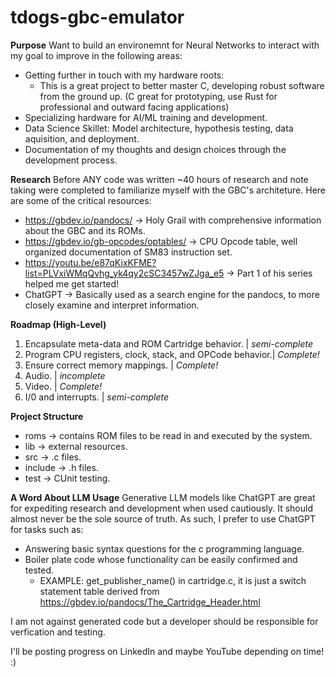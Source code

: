# tdogs-gbc-emulator
**Purpose**
Want to build an environemnt for Neural Networks to interact with my goal to improve in the following areas:
  * Getting further in touch with my hardware roots:
    * This is a great project to better master C, developing robust software from the ground up. (C great for prototyping, use Rust for professional and outward facing applications)
  * Specializing hardware for AI/ML training and development.
  * Data Science Skillet: Model architecture, hypothesis testing, data aquisition, and deployment.
  * Documentation of my thoughts and design choices through the development process.

**Research**
Before ANY code was written ~40 hours of research and note taking were completed to familiarize myself with
the GBC's architeture. Here are some of the critical resources:
  * https://gbdev.io/pandocs/                -> Holy Grail with comprehensive information about the GBC and its ROMs.
  * https://gbdev.io/gb-opcodes/optables/    -> CPU Opcode table, well organized documentation of SM83 instruction set.
  * https://youtu.be/e87qKixKFME?list=PLVxiWMqQvhg_yk4qy2cSC3457wZJga_e5 -> Part 1 of his series helped me get started!
  * ChatGPT -> Basically used as a search engine for the pandocs, to more closely examine and interpret information.

**Roadmap (High-Level)**
  1. Encapsulate meta-data and ROM Cartridge behavior.        | *semi-complete*
  2. Program CPU registers, clock, stack, and OPCode behavior.| *Complete!*
  3. Ensure correct memory mappings.                          | *Complete!*
  4. Audio.                                                   | *incomplete*
  5. Video.                                                   | *Complete!*
  6. I/0 and interrupts.                                      | *semi-complete*

**Project Structure**
  * roms    -> contains ROM files to be read in and executed by the system.
  * lib     -> external resources.
  * src     -> .c files.
  * include -> .h files.
  * test    -> CUnit testing. 

**A Word About LLM Usage**
Generative LLM models like ChatGPT are great for expediting research and development when used cautiously. It should
almost never be the sole source of truth. As such, I prefer to use ChatGPT for tasks such as:
  * Answering basic syntax questions for the c programming language.
  * Boiler plate code whose functionality can be easily confirmed and tested.
    * EXAMPLE: get_publisher_name() in cartridge.c, it is just a switch statement table derived from https://gbdev.io/pandocs/The_Cartridge_Header.html
  
I am not against generated code but a developer should be responsible for verfication and testing.

I'll be posting progress on LinkedIn and maybe YouTube depending on time! :)
  
